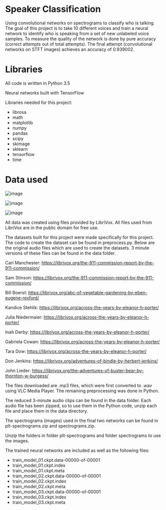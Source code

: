 # Speaker Classification
Using convolutional networks on spectrograms to classify who is talking.
The goal of this project is to take 10 different voices and train a neural network to identify who is speaking from a set of new unlabeled voice samples. To measure the quality of the network is done by pure accuracy (correct attempts out of total attempts). The final attempt (convolutional networks on STFT images) achieves an accuracy of 0.939002.

# Libraries
All code is written in Python 3.5

Neural networks built with TensorFlow

Libraries needed for this project:

- librosa
- math
- matplotlib
- numpy
- pandas
- scipy
- skimage
- sklearn
- tensorflow
- time

# Data used

![image](https://cloud.githubusercontent.com/assets/24555661/25774421/89eea6de-324b-11e7-9244-8c2be306542b.png)

![image](https://cloud.githubusercontent.com/assets/24555661/25774427/a0de390e-324b-11e7-87fe-ffccb336b1b5.png)

![image](https://cloud.githubusercontent.com/assets/24555661/25774552/5a8ec27c-324e-11e7-9b5a-8546259c9464.png)

All data was created using files provided by LibriVox. All files used from LibriVox are in the public domain for free use.

The datasets built for this project were made specifically for this project. The code to create the dataset can be found in preprocess.py. Below are the original audio files which are used to create the datasets. 3 minute versions of these files can be found in the data folder.

Carl Manchester: https://librivox.org/the-911-commission-report-by-the-911-commission/

Sam Stinson: https://librivox.org/the-911-commission-report-by-the-911-commission/

Bill Boerst: https://librivox.org/abc-of-vegetable-gardening-by-eben-eugene-rexford/

Kandice Stehlik: https://librivox.org/across-the-years-by-eleanor-h-porter/

Julia Niedermaier: https://librivox.org/across-the-years-by-eleanor-h-porter/

Inah Derby: https://librivox.org/across-the-years-by-eleanor-h-porter/

Gabriela Cowan: https://librivox.org/across-the-years-by-eleanor-h-porter/

Tara Dow: https://librivox.org/across-the-years-by-eleanor-h-porter/

Don Jenkins: https://librivox.org/adventures-of-bindle-by-herbert-jenkins/

John Lieder: https://librivox.org/the-adventures-of-buster-bear-by-thornton-w-burgess/

The files downloaded are .mp3 files, which were first converted to .wav using VLC Media Player. The remaining preprocessing was done in Python.

The reduced 3-minute audio clips can be found in the data folder. Each audio file has been zipped, so to use them in the Python code, unzip each file and place them in the data directory.

The spectrograms (images) used in the final two networks can be found in plt-spectrograms.zip and spectrograms.zip.

Unzip the folders in folder plt-spectrograms and folder spectrograms to use the images.

The trained neural networks are included as well as the following files:

- train_model_01.ckpt.data-00000-of-00001
- train_model_01.ckpt.index
- train_model_01.ckpt.meta
- train_model_02.ckpt.data-00000-of-00001
- train_model_02.ckpt.index
- train_model_02.ckpt.meta
- train_model_03.ckpt.data-00000-of-00001
- train_model_03.ckpt.index
- train_model_03.ckpt.meta
